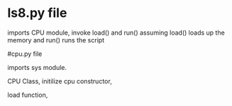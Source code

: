 # ls8.py file

imports CPU module, invoke load() and run()
assuming load() loads up the memory
and run() runs the script

#cpu.py file

imports sys module.

CPU Class, initilize cpu constructor,

load function,
